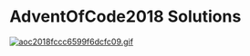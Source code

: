 # AdventOfCode2018 Solutions
[![aoc2018fccc6599f6dcfc09.gif](https://s5.gifyu.com/images/aoc2018fccc6599f6dcfc09.gif)](https://gifyu.com/image/vFQr)

